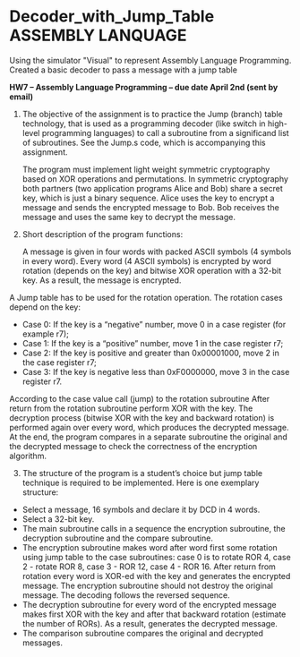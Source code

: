 # Decoder_with_Jump_Table ASSEMBLY LANQUAGE
Using the simulator "Visual" to represent Assembly Language Programming.  Created a basic decoder to pass a message with a jump table


**HW7 – Assembly Language Programming – due date April 2nd (sent by email)**

1.	The objective of the assignment is to practice the Jump (branch) table technology, that is used as a programming decoder (like switch in high-level programming languages) to call a subroutine from a significand list of subroutines. See the Jump.s code, which is accompanying this assignment. 


       The program must implement light weight symmetric cryptography based on XOR operations and permutations. In symmetric cryptography both partners (two application programs Alice and Bob) share a secret key, which is just a binary sequence. Alice uses the key to encrypt a message and sends the encrypted message to Bob. Bob receives the message and uses the same key to decrypt the message.
 
 
2.	Short description of the program functions:

	A message is given in four words with packed ASCII symbols (4 symbols in every word). Every word (4 ASCII symbols) is encrypted by word rotation (depends on the key) and bitwise XOR operation with a 32-bit key.  As a result, the message is encrypted. 
	
A Jump table has to be used for the rotation operation. The rotation cases depend on the key:

-	Case 0: If the key is a “negative” number, move 0 in a case register (for example r7);
-	Case 1: If the key is a “positive” number, move 1 in the case register r7;
-	Case 2: If the key is positive and greater than 0x00001000, move 2 in the case register r7;
-	Case 3: If the key is negative less than 0xF0000000, move 3 in the case register r7.

According to the case value call (jump) to the rotation subroutine
After return from the rotation subroutine perform XOR with the key.
	The decryption process (bitwise XOR with the key and backward rotation) is performed again over every word, which produces the decrypted message. 
	At the end, the program compares in a separate subroutine the original and the decrypted message to check the correctness of the encryption algorithm.  

3.	The structure of the program is a student’s choice but jump table technique is required to be implemented. Here is one exemplary structure:


-	Select a message, 16 symbols and declare it by DCD in 4 words.
-	Select a 32-bit key.
-	The main subroutine calls in a sequence the encryption subroutine, the decryption subroutine and the compare subroutine.
-	The encryption subroutine makes word after word first some rotation using jump table to the case subroutines: case 0 is to rotate ROR 4, case 2 - rotate ROR 8, case 3 - ROR 12, case 4 - ROR 16. After return from rotation every word is XOR-ed with the key and generates the encrypted message. The encryption subroutine should not destroy the original message.
The decoding follows the reversed sequence. 
-	The decryption subroutine for every word of the encrypted message makes first XOR with the key and after that backward rotation (estimate the number of RORs). As a result, generates the decrypted message. 
-	The comparison subroutine compares the original and decrypted messages. 

